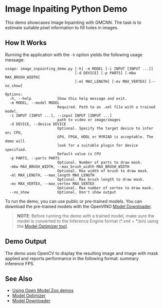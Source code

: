 # Image Inpaiting Python Demo

This demo showcases Image Inpainting with GMCNN. The task is to estimate suitable pixel information
to fill holes in images.

## How It Works

Running the application with the <code>-h</code> option yields the following usage message:

```
usage: image_inpainting_demo.py [-h] -m MODEL [-i INPUT [INPUT ...]]
                                [-d DEVICE] [-p PARTS] [-mbw MAX_BRUSH_WIDTH]
                                [-ml MAX_LENGTH] [-mv MAX_VERTEX] [--no_show]

Options:
  -h, --help            Show this help message and exit.
  -m MODEL, --model MODEL
                        Required. Path to an .xml file with a trained model.
  -i INPUT [INPUT ...], --input INPUT [INPUT ...]
                        path to video or image/images
  -d DEVICE, --device DEVICE
                        Optional. Specify the target device to infer on; CPU,
                        GPU, FPGA, HDDL or MYRIAD is acceptable. The demo will
                        look for a suitable plugin for device specified.
                        Default value is CPU
  -p PARTS, --parts PARTS
                        Optional. Number of parts to draw mask.
  -mbw MAX_BRUSH_WIDTH, --max_brush_width MAX_BRUSH_WIDTH
                        Optional. Max width of brush to draw mask.
  -ml MAX_LENGTH, --max_length MAX_LENGTH
                        Optional. Max brush length to draw mask.
  -mv MAX_VERTEX, --max_vertex MAX_VERTEX
                        Optional. Max number of vertex to draw mask.
  --no_show             Optional. Don't show output
```

To run the demo, you can use public or pre-trained models. You can download the pre-trained models with the OpenVINO [Model Downloader](../../../tools/downloader/README.md).

> **NOTE**: Before running the demo with a trained model, make sure the model is converted to the Inference Engine format (\*.xml + \*.bin) using the [Model Optimizer tool](https://docs.openvinotoolkit.org/latest/_docs_MO_DG_Deep_Learning_Model_Optimizer_DevGuide.html).

## Demo Output

The demo uses OpenCV to display the resulting image and image with mask applied and reports performance in the following format: summary inference FPS.

## See Also
* [Using Open Model Zoo demos](../../README.md)
* [Model Optimizer](https://docs.openvinotoolkit.org/latest/_docs_MO_DG_Deep_Learning_Model_Optimizer_DevGuide.html)
* [Model Downloader](../../../tools/downloader/README.md)
